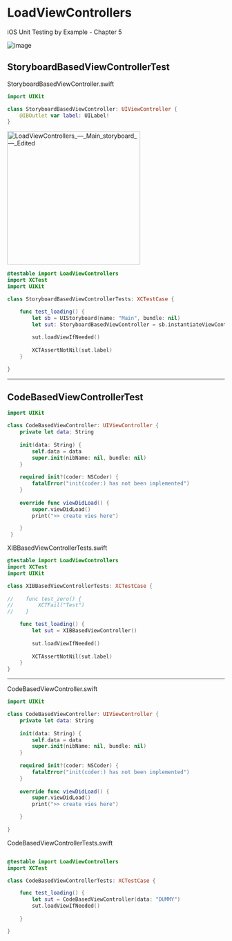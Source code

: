 # LoadViewControllers
iOS Unit Testing by Example - Chapter 5

![image](https://user-images.githubusercontent.com/47273077/178744829-44543765-d038-4d50-938d-7fb790badb98.png)

## StoryboardBasedViewControllerTest
StoryboardBasedViewController.swift
```swift
import UIKit

class StoryboardBasedViewController: UIViewController {
    @IBOutlet var label: UILabel!
}

```

<img width="308" alt="LoadViewControllers_—_Main_storyboard_—_Edited" src="https://user-images.githubusercontent.com/47273077/179355965-7e2aed0c-9500-42ec-9db2-2ae5bee89686.png">

```swift
@testable import LoadViewControllers
import XCTest
import UIKit

class StoryboardBasedViewControllerTests: XCTestCase {

    func test_loading() {
        let sb = UIStoryboard(name: "Main", bundle: nil)
        let sut: StoryboardBasedViewController = sb.instantiateViewController(identifier: String(describing: StoryboardBasedViewController.self))
        
        sut.loadViewIfNeeded()
        
        XCTAssertNotNil(sut.label)
    }

}
```

--------
## CodeBasedViewControllerTest
```swift
import UIKit

class CodeBasedViewController: UIViewController {
    private let data: String
    
    init(data: String) {
        self.data = data
        super.init(nibName: nil, bundle: nil)
    }
    
    required init?(coder: NSCoder) {
        fatalError("init(coder:) has not been implemented")
    }
    
    override func viewDidLoad() {
        super.viewDidLoad()
        print(">> create vies here")

    }
 }
```

XIBBasedViewControllerTests.swift
```swift
@testable import LoadViewControllers
import XCTest
import UIKit

class XIBBasedViewControllerTests: XCTestCase {
    
//    func test_zero() {
//        XCTFail("Test")
//    }

    func test_loading() {
        let sut = XIBBasedViewController()
        
        sut.loadViewIfNeeded()
        
        XCTAssertNotNil(sut.label)
    }
}
```

-------

CodeBasedViewController.swift
```swift
import UIKit

class CodeBasedViewController: UIViewController {
    private let data: String
    
    init(data: String) {
        self.data = data
        super.init(nibName: nil, bundle: nil)
    }
    
    required init?(coder: NSCoder) {
        fatalError("init(coder:) has not been implemented")
    }
    
    override func viewDidLoad() {
        super.viewDidLoad()
        print(">> create vies here")

    }
    
}
```

CodeBasedViewControllerTests.swift
```swift

@testable import LoadViewControllers
import XCTest

class CodeBasedViewControllerTests: XCTestCase {

    func test_loading() {
        let sut = CodeBasedViewController(data: "DUMMY")
        sut.loadViewIfNeeded()
        
    }

}
```
